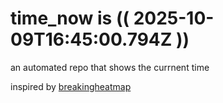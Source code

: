 # time_now is (( 2025-10-09T16:45:00.794Z ))

an automated repo that shows the currnent time

inspired by [breakingheatmap](https://github.com/breakingheatmap/breakingheatmap)